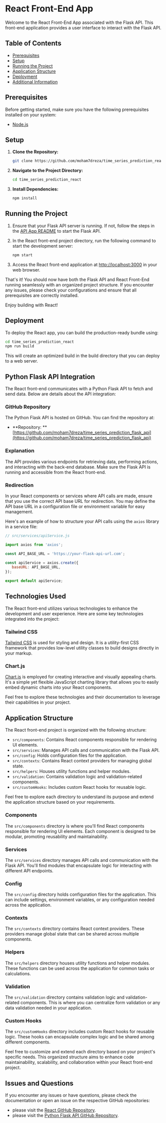# React Front-End App

Welcome to the React Front-End App associated with the Flask API. This front-end application provides a user interface to interact with the Flask API.

## Table of Contents

- [Prerequisites](#prerequisites)
- [Setup](#setup)
- [Running the Project](#running-the-project)
- [Application Structure](#application-structure)
- [Deployment](#deployment)
- [Additional Information](#additional-information)

## Prerequisites

Before getting started, make sure you have the following prerequisites installed on your system:

- [Node.js](https://nodejs.org/)

## Setup

1. **Clone the Repository:**

    ```bash
    git clone https://github.com/moham7dreza/time_series_prediction_react
    ```

2. **Navigate to the Project Directory:**

    ```bash
    cd time_series_prediction_react
    ```

3. **Install Dependencies:**

    ```bash
    npm install
    ```

## Running the Project

1. Ensure that your Flask API server is running. If not, follow the steps in the [API App README](link-to-api-readme.md) to start the Flask API.

2. In the React front-end project directory, run the following command to start the development server:

    ```bash
    npm start
    ```

3. Access the React front-end application at [http://localhost:3000](http://localhost:3000) in your web browser.

That's it! You should now have both the Flask API and React Front-End running seamlessly with an organized project structure. If you encounter any issues, please check your configurations and ensure that all prerequisites are correctly installed.

Enjoy building with React!

## Deployment

To deploy the React app, you can build the production-ready bundle using:

```bash
cd time_series_prediction_react
npm run build
```

This will create an optimized build in the build directory that you can deploy to a web server.

## Python Flask API Integration

The React front-end communicates with a Python Flask API to fetch and send data. Below are details about the API
integration:

### GitHub Repository

The Python Flask API is hosted on GitHub. You can find the repository at:

- **Repository:
  ** [https://github.com/moham7dreza/time_series_prediction_flask_api](https://github.com/moham7dreza/time_series_prediction_flask_api)

### Explanation

The API provides various endpoints for retrieving data, performing actions, and interacting with the back-end database.
Make sure the Flask API is running and accessible from the React front-end.

### Redirection

In your React components or services where API calls are made, ensure that you use the correct API base URL for
redirection. You may define the API base URL in a configuration file or environment variable for easy management.

Here's an example of how to structure your API calls using the `axios` library in a service file:

```javascript
// src/services/apiService.js

import axios from 'axios';

const API_BASE_URL = 'https://your-flask-api-url.com';

const apiService = axios.create({
   baseURL: API_BASE_URL,
});

export default apiService;
```

## Technologies Used

The React front-end utilizes various technologies to enhance the development and user experience. Here are some key
technologies integrated into the project:

### Tailwind CSS

[Tailwind CSS](https://tailwindcss.com/) is used for styling and design. It is a utility-first CSS framework that
provides low-level utility classes to build designs directly in your markup.

### Chart.js

[Chart.js](https://www.chartjs.org/) is employed for creating interactive and visually appealing charts. It's a simple
yet flexible JavaScript charting library that allows you to easily embed dynamic charts into your React components.

Feel free to explore these technologies and their documentation to leverage their capabilities in your project.

## Application Structure

The React front-end project is organized with the following structure:

- `src/components`: Contains React components responsible for rendering UI elements.
- `src/services`: Manages API calls and communication with the Flask API.
- `src/config`: Holds configuration files for the application.
- `src/contexts`: Contains React context providers for managing global state.
- `src/helpers`: Houses utility functions and helper modules.
- `src/validation`: Contains validation logic and validation-related components.
- `src/customHooks`: Includes custom React hooks for reusable logic.

Feel free to explore each directory to understand its purpose and extend the application structure based on your requirements.

### Components

The `src/components` directory is where you'll find React components responsible for rendering UI elements. Each component is designed to be modular, promoting reusability and maintainability.

### Services

The `src/services` directory manages API calls and communication with the Flask API. You'll find modules that encapsulate logic for interacting with different API endpoints.

### Config

The `src/config` directory holds configuration files for the application. This can include settings, environment variables, or any configuration needed across the application.

### Contexts

The `src/contexts` directory contains React context providers. These providers manage global state that can be shared across multiple components.

### Helpers

The `src/helpers` directory houses utility functions and helper modules. These functions can be used across the application for common tasks or calculations.

### Validation

The `src/validation` directory contains validation logic and validation-related components. This is where you can centralize form validation or any data validation needed in your application.

### Custom Hooks

The `src/customHooks` directory includes custom React hooks for reusable logic. These hooks can encapsulate complex logic and be shared among different components.

Feel free to customize and extend each directory based on your project's specific needs. This organized structure aims to enhance code maintainability, scalability, and collaboration within your React front-end project.

## Issues and Questions

If you encounter any issues or have questions, please check the documentation or open an issue on the respective GitHub
repositories:

- please visit the [React GitHub Repository](https://github.com/moham7dreza/time_series_prediction_react).
- please visit
  the [Python Flask API GitHub Repository](https://github.com/moham7dreza/time_series_prediction_flask_api).